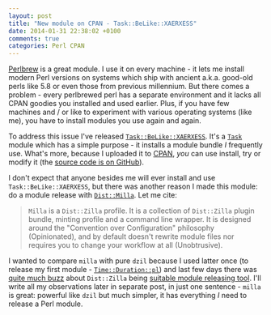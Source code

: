 ```yaml
---
layout: post
title: "New module on CPAN - Task::BeLike::XAERXESS"
date: 2014-01-31 22:38:02 +0100
comments: true
categories: Perl CPAN
---
```


[Perlbrew](https://metacpan.org/pod/perlbrew) is a great module. I use it on every machine - it lets me install modern Perl versions on systems which ship with ancient a.k.a. good-old perls like 5.8 or even those from previous millennium. But there comes a problem - every perlbrewed perl has a separate environment and it lacks all CPAN goodies you installed and used earlier. Plus, if you have few machines and / or like to experiment with various operating systems (like me), you have to install modules you use again and again.

To address this issue I've released [`Task::BeLike::XAERXESS`](https://metacpan.org/release/Task-BeLike-XAERXESS). It's a [`Task`](Task) module which has a simple purpose - it installs a module bundle *I* frequently use. What's more, because I uploaded it to [CPAN](https://www.cpan.org/), *you* can use install, try or modify it (the [source code is on GitHub](https://github.com/Xaerxess/Task-BeLike-XAERXESS)).

<!-- more -->

I don't expect that anyone besides me will ever install and use `Task::BeLike::XAERXESS`, but there was another reason I made this module: do a module release with [`Dist::Milla`](https://metacpan.org/pod/Dist::Milla). Let me cite:

> `Milla` is a `Dist::Zilla` profile. It is a collection of `Dist::Zilla` plugin bundle, minting profile and a command line wrapper. It is designed around the "Convention over Configuration" philosophy (Opinionated), and by default doesn't rewrite module files nor requires you to change your workflow at all (Unobtrusive).

I wanted to compare `milla` with pure `dzil` because I used latter once (to release my first module - [`Time::Duration::pl`](https://metacpan.org/pod/Time::Duration::pl)) and last few days there was [quite much buzz](http://blogs.perl.org/users/brian_d_foy/2012/08/should-my-perl-release-process-be-yours.html) about `Dist::Zilla` being [suitable module releasing tool](http://www.dagolden.com/index.php/2275/distzilla-haters-stop-your-whining/). I'll write all my observations later in separate post, in just one sentence - `milla` is great: powerful like `dzil` but much simpler, it has everything _I_ need to release a Perl module.
